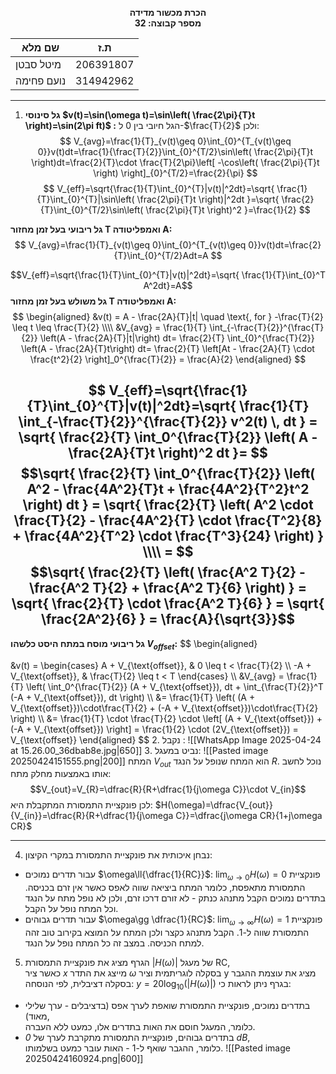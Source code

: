 **<center> הכרת מכשור מדידה</center>**
**<center>מספר קבוצה: 32</center>**

| שם מלא     | ת.ז       |
| ---------- | --------- |
| מיטל סבטן  | 206391807 |
| נועם פחימה | 314942962 |


---

1. **גל סינוסי $v(t)=\sin(\omega t)=\sin\left( \frac{2\pi}{T}t \right)=\sin(2\pi ft)$ :**
   הגל חיובי בין 0 ל-$\frac{T}{2}$ ולכן:
$$
V_{avg}=\frac{1}{T}_{v(t)\geq 0}\int_{0}^{T_{v(t)\geq 0}}v(t)dt=\frac{1}{\frac{T}{2}}\int_{0}^{T/2}\sin\left( \frac{2\pi}{T}t \right)dt=\frac{2}{T}\cdot \frac{T}{2\pi}\left[ -\cos\left( \frac{2\pi}{T}t \right) \right]_{0}^{T/2}=\frac{2}{\pi}
$$
$$
V_{eff}=\sqrt{\frac{1}{T}\int_{0}^{T}|v(t)|^2dt}=\sqrt{ \frac{1}{T}\int_{0}^{T}|\sin\left( \frac{2\pi}{T}t \right)|^2dt }=\sqrt{ \frac{2}{T}\int_{0}^{T/2}\sin\left( \frac{2\pi}{T}t \right)^2 }=\frac{1}{2}
$$

**גל ריבועי בעל זמן מחזור T ואמפליטודה A:**
$$
V_{avg}=\frac{1}{T}_{v(t)\geq 0}\int_{0}^{T_{v(t)\geq 0}}v(t)dt=\frac{2}{T}\int_{0}^{T/2}Adt=A
$$

$$V_{eff}=\sqrt{\frac{1}{T}\int_{0}^{T}|v(t)|^2dt}=\sqrt{ \frac{1}{T}\int_{0}^T A^2dt}=A$$
**גל משולש בעל זמן מחזור T ואמפליטודה A:**
$$
\begin{aligned}
&v(t) = A - \frac{2A}{T}|t| \quad \text{, for } -\frac{T}{2} \leq t \leq \frac{T}{2} \\\\
&V_{avg} = \frac{1}{T} \int_{-\frac{T}{2}}^{\frac{T}{2}} \left(A - \frac{2A}{T}|t|\right) dt= \frac{2}{T} \int_{0}^{\frac{T}{2}} \left(A - \frac{2A}{T}t\right) dt= \frac{2}{T} \left[At - \frac{2A}{T} \cdot \frac{t^2}{2} \right]_0^{\frac{T}{2}} = \frac{A}{2}
\end{aligned}
$$

$$
V_{eff}=\sqrt{\frac{1}{T}\int_{0}^{T}|v(t)|^2dt}=\sqrt{ \frac{1}{T} \int_{-\frac{T}{2}}^{\frac{T}{2}} v^2(t) \, dt } = \sqrt{ \frac{2}{T} \int_0^{\frac{T}{2}} \left( A - \frac{2A}{T}t \right)^2 dt }=
$$
$$\sqrt{ \frac{2}{T} \int_0^{\frac{T}{2}} \left( A^2 - \frac{4A^2}{T}t + \frac{4A^2}{T^2}t^2 \right) dt }
= \sqrt{ \frac{2}{T} \left( A^2 \cdot \frac{T}{2} - \frac{4A^2}{T} \cdot \frac{T^2}{8} + \frac{4A^2}{T^2} \cdot \frac{T^3}{24} \right) } \\\\
= $$
$$\sqrt{ \frac{2}{T} \left( \frac{A^2 T}{2} - \frac{A^2 T}{2} + \frac{A^2 T}{6} \right) }
= \sqrt{ \frac{2}{T} \cdot \frac{A^2 T}{6} } = \sqrt{ \frac{2A^2}{6} } = \frac{A}{\sqrt{3}}$$
---

**גל ריבועי מוסח במתח היסט כלשהו $V_{offset}$:**
$$
\begin{aligned}

&v(t) = 
\begin{cases}
A + V_{\text{offset}}, & 0 \leq t < \frac{T}{2} \\\\
-A + V_{\text{offset}}, & \frac{T}{2} \leq t < T
\end{cases} \\\\
&V_{avg} = \frac{1}{T} \left( \int_0^{\frac{T}{2}} (A + V_{\text{offset}})\, dt + \int_{\frac{T}{2}}^T (-A + V_{\text{offset}})\, dt \right) \\\\
&= \frac{1}{T} \left( (A + V_{\text{offset}})\cdot\frac{T}{2} + (-A + V_{\text{offset}})\cdot\frac{T}{2} \right) \\\\
&= \frac{1}{T} \cdot \frac{T}{2} \cdot \left[ (A + V_{\text{offset}}) + (-A + V_{\text{offset}}) \right] = \frac{1}{2} \cdot (2V_{\text{offset}}) = V_{\text{offset}}
\end{aligned}
$$
2. נקבל : ![[WhatsApp Image 2025-04-24 at 15.26.00_36dbab8e.jpg|650]]
3. נביט במעגל:
![[Pasted image 20250424151555.png|200]]
המתח $V_{out}$ הוא המתח שנופל על הנגד $R$. נוכל לחשב אותו באמצעות מחלק מתח: $$V_{out}=V_{R}=\dfrac{R}{R+\dfrac{1}{j\omega C}}\cdot V_{in}$$ 
לכן פונקציית התמסורת המתקבלת היא: $H(\omega)=\dfrac{V_{out}}{V_{in}}=\dfrac{R}{R+\dfrac{1}{j\omega C}}=\dfrac{j\omega CR}{1+j\omega CR}$ 

---

4. נבחן איכותית את פונקציית התמסורת במקרי הקיצון:
- עבור תדרים נמוכים $\omega\ll{\dfrac{1}{RC}}$:   $\lim_{ \omega \to 0 }H(\omega)=0$
  פונקציית התמסורת מתאפסת, כלומר המתח ביציאה שווה לאפס כאשר אין זרם בכניסה. בתדרים נמוכים הקבל מתנהג כנתק - לא זורם דרכו זרם, ולכן לא נופל מתח על הנגד וכל המתח נופל על הקבל.
- עבור תדרים גבוהים $\omega\gg \dfrac{1}{RC}$: $\lim_{ \omega \to \infty }H(\omega)=1$ 
  פונקציית התמסורת שווה ל-1. הקבל מתנהג כקצר ולכן המתח על המוצא בקירוב טוב זהה למתח הכניסה. במצב זה כל המתח נופל על הנגד.
 5. הגרף מציג את פונקציית התמסורת $|H(\omega)|$ של מעגל RC,  
כאשר ציר *x* מייצג את התדר $\omega$ בסקלה לוגריתמית  וציר y מציג את עוצמת ההגבר בסקלה דציבלית, לפי הנוסחה: $y = 20 \log_{10}(|H(\omega)|)$
בגרף ניתן לראות כי:
- בתדרים נמוכים, פונקציית התמסורת שואפת לערך אפס (בדציבלים - ערך שלילי מאוד),  
  כלומר, המעגל חוסם את האות בתדרים אלו, כמעט ללא העברה.
- בתדרים גבוהים, פונקציית התמסורת מתקרבת לערך של *0 dB*,  
  כלומר, ההגבר שואף ל-1 - האות עובר כמעט בשלמותו.
  ![[Pasted image 20250424160924.png|600]]
